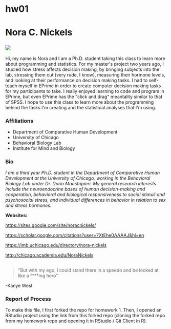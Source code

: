 # hw01
# Nora C. Nickels  

### ![](https://0.academia-photos.com/30174041/13103076/14424279/s200_nora.nickels.png) 
Hi, my name is Nora and I am a Ph.D. student taking this class to learn more about programming and statistics. For my master's project two years ago, I studied how stress affects decision making, by bringing subjects into the lab, stressing them out (very rude, I know), measuring their hormone levels, and looking at their performance on decision making tasks. I had to self-teach myself in EPrime in order to create computer decision making tasks for my participants to take. I really enjoyed learning to code and program in EPrime, but even EPrime has the "click and drag" meantality similar to that of SPSS. I hope to use this class to learn more about the programming behind the tasks I'm creating and the statistical analyses that I'm using. 

### Affiliations

* Department of Comparative Human Development
* University of Chicago
* Behavioral Biology Lab
* Institute for Mind and Biology 

### Bio

*I am a third year Ph.D. student in the Department of Comparative Human Development at the University of Chicago, working in the Behavioral Biology Lab under Dr. Dario Maestripieri. My general research interests include the neuroendocrine bases of human decision-making and cooperation, behavioral and biological responsiveness to social stimuli and psychosocial stress, and individual differences in behavior in relation to sex and stress hormones.*


**Websites:**

https://sites.google.com/site/noracnickels/

https://scholar.google.com/citations?user=7XtEhe0AAAAJ&hl=en

https://imb.uchicago.edu/directory/nora-nickels

http://chicago.academia.edu/NoraNickels

## 

> "But with my ego, I could stand there in a speedo and be looked at like a f***ing hero"
>
-Kanye West


### Report of Process


To make this file, I first forked the repo for homework 1. Then, I opened an RStudio project using the link from this forked repo (cloning the forked repo from my homework repo and opening it in RStudio / Git Client in R). 
